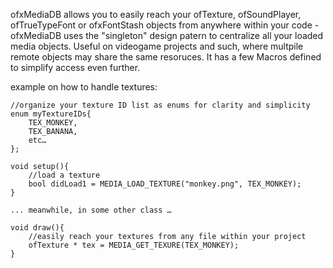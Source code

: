 ofxMediaDB allows you to easily reach your ofTexture, ofSoundPlayer, ofTrueTypeFont or ofxFontStash objects from anywhere within your code - ofxMediaDB uses the "singleton" design patern to centralize all your loaded media objects. Useful on videogame projects and such, where multpile remote objects may share the same resoruces. It has a few Macros defined to simplify access even further.

example on how to handle textures:

	//organize your texture ID list as enums for clarity and simplicity
	enum myTextureIDs{ 
		TEX_MONKEY, 
		TEX_BANANA,
		etc…
	};
	
	void setup(){
		//load a texture
		bool didLoad1 = MEDIA_LOAD_TEXTURE("monkey.png", TEX_MONKEY);
	}
	
	... meanwhile, in some other class …
	
	void draw(){	
		//easily reach your textures from any file within your project
		ofTexture * tex = MEDIA_GET_TEXURE(TEX_MONKEY);
	}